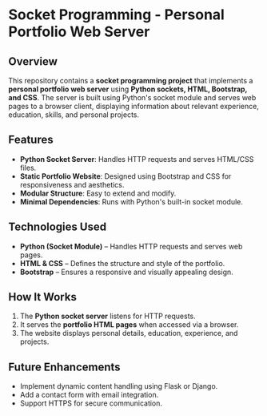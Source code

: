 # Socket Programming - Personal Portfolio Web Server

## Overview
This repository contains a **socket programming project** that implements a **personal portfolio web server** using **Python sockets, HTML, Bootstrap, and CSS**. The server is built using Python's socket module and serves web pages to a browser client, displaying information about relevant experience, education, skills, and personal projects.

## Features
- **Python Socket Server**: Handles HTTP requests and serves HTML/CSS files.
- **Static Portfolio Website**: Designed using Bootstrap and CSS for responsiveness and aesthetics.
- **Modular Structure**: Easy to extend and modify.
- **Minimal Dependencies**: Runs with Python's built-in socket module.

## Technologies Used
- **Python (Socket Module)** – Handles HTTP requests and serves web pages.
- **HTML & CSS** – Defines the structure and style of the portfolio.
- **Bootstrap** – Ensures a responsive and visually appealing design.


## How It Works
1. The **Python socket server** listens for HTTP requests.
2. It serves the **portfolio HTML pages** when accessed via a browser.
3. The website displays personal details, education, experience, and projects.

## Future Enhancements
- Implement dynamic content handling using Flask or Django.
- Add a contact form with email integration.
- Support HTTPS for secure communication.